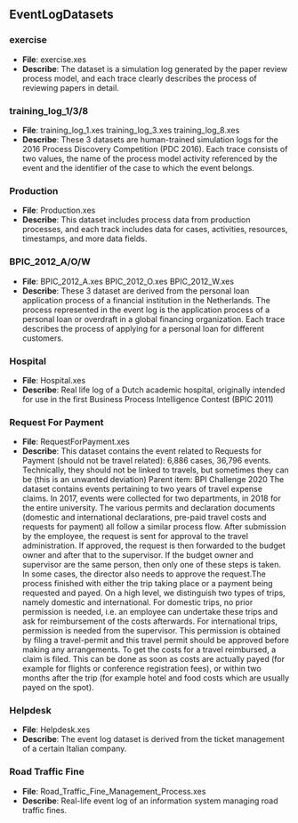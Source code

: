## EventLogDatasets
### exercise
- **File**: exercise.xes
- **Describe**: The dataset is a simulation log generated by the paper review process model, and each trace clearly describes the process of reviewing papers in detail.
### training_log_1/3/8
- **File**: training_log_1.xes training_log_3.xes training_log_8.xes
- **Describe**: These 3 datasets are human-trained simulation logs for the 2016 Process Discovery Competition (PDC 2016). Each trace consists of two values, the name of the process model activity referenced by the event and the identifier of the case to which the event belongs.
### Production
- **File**: Production.xes
- **Describe**: This dataset includes process data from production processes, and each track includes data for cases, activities, resources, timestamps, and more data fields.
### BPIC_2012_A/O/W
- **File**: BPIC_2012_A.xes BPIC_2012_O.xes BPIC_2012_W.xes
- **Describe**: These 3 dataset are derived from the personal loan application process of a financial institution in the Netherlands. The process represented in the event log is the application process of a personal loan or overdraft in a global financing organization. Each trace describes the process of applying for a personal loan for different customers.
### Hospital
- **File**: Hospital.xes
- **Describe**: Real life log of a Dutch academic hospital, originally intended for use in the first Business Process Intelligence Contest (BPIC 2011)
### Request For Payment
- **File**: RequestForPayment.xes
- **Describe**: This dataset contains the event related to Requests for Payment (should not be travel related): 6,886 cases, 36,796 events. Technically, they should not be linked to travels, but sometimes they can be (this is an unwanted deviation) Parent item: BPI Challenge 2020 The dataset contains events pertaining to two years of travel expense claims. In 2017, events were collected for two departments, in 2018 for the entire university. The various permits and declaration documents (domestic and international declarations, pre-paid travel costs and requests for payment) all follow a similar process flow. After submission by the employee, the request is sent for approval to the travel administration. If approved, the request is then forwarded to the budget owner and after that to the supervisor. If the budget owner and supervisor are the same person, then only one of these steps is taken. In some cases, the director also needs to approve the request.The process finished with either the trip taking place or a payment being requested and payed. On a high level, we distinguish two types of trips, namely domestic and international. For domestic trips, no prior permission is needed, i.e. an employee can undertake these trips and ask for reimbursement of the costs afterwards. For international trips, permission is needed from the supervisor. This permission is obtained by filing a travel-permit and this travel permit should be approved before making any arrangements. To get the costs for a travel reimbursed, a claim is filed. This can be done as soon as costs are actually payed (for example for flights or conference registration fees), or within two months after the trip (for example hotel and food costs which are usually payed on the spot).
### Helpdesk
- **File**: Helpdesk.xes
- **Describe**: The event log dataset is derived from the ticket management of a certain Italian company.
### Road Traffic Fine
- **File**: Road_Traffic_Fine_Management_Process.xes
- **Describe**: Real-life event log of an information system managing road traffic fines.



